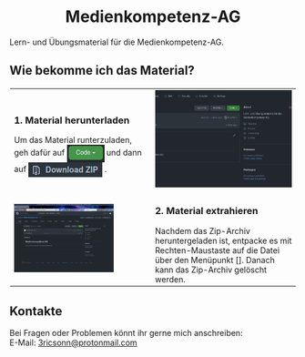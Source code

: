 <h1 align="middle">Medienkompetenz-AG</h1>

Lern- und Übungsmaterial für die Medienkompetenz-AG.

## Wie bekomme ich das Material?

<table style="border: 1px solid transparent">
    <tr>
        <td>
            <h3>1. Material herunterladen </h3>
            Um das Material runterzuladen, geh dafür auf
            <img alt="Code" height="31" src=".images/code-button.png" width="auto" align="middle" style="vertical-align: middle"/>
            und dann auf 
            <img alt="Download as zip" src=".images/download-zip.png" height="26" width="auto" align="middle" style="vertical-align: middle"/>
            .
        </td>
        <td>
            <img src=".images/download-zip.gif" alt="description" width="100%" height="auto" style="align-self: center"/>
        </td>
    </tr>
    <tr>
        <td>
        <img align="middle" src=".images/download.gif" alt="description" width="75%" height="auto" />
        </td>
        <td>
            <h3>2. Material extrahieren</h3>
            Nachdem das Zip-Archiv heruntergeladen ist, entpacke es mit Rechten-Maustaste auf die Datei
            über den Menüpunkt []. Danach kann das Zip-Archiv gelöscht werden.
        </td>
    </tr>
</table>

## Kontakte
Bei Fragen oder Problemen könnt ihr gerne mich anschreiben: <br/>
E-Mail: 3ricsonn@protonmail.com